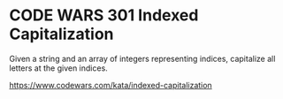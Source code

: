 # CODE WARS 301 Indexed Capitalization

Given a string and an array of integers representing indices, capitalize all letters at the given indices.

https://www.codewars.com/kata/indexed-capitalization
